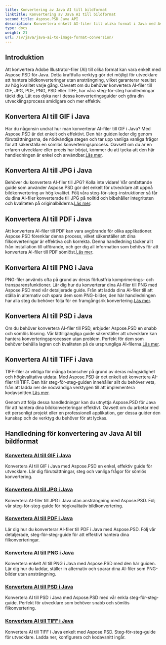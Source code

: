 ```yaml
---
title: Konvertering av Java AI till bildformat
linktitle: Konvertering av Java AI till bildformat
second_title: Aspose.PSD Java API
description: Konvertera enkelt AI-filer till olika format i Java med Aspose.PSD. Följ våra omfattande guider för sömlösa bildkonverteringar av hög kvalitet.
type: docs
weight: 21
url: /sv/java/java-ai-to-image-format-conversion/
---
```


## Introduktion

Att konvertera Adobe Illustrator-filer (AI) till olika format kan vara enkelt med Aspose.PSD för Java. Detta kraftfulla verktyg gör det möjligt för utvecklare att hantera bildkonverteringar utan ansträngning, vilket garanterar resultat av hög kvalitet varje gång. Oavsett om du behöver konvertera AI-filer till GIF, JPG, PDF, PNG, PSD eller TIFF, har våra steg-för-steg handledningar täckt dig. Låt oss dyka ner i dessa konverteringsguider och göra din utvecklingsprocess smidigare och mer effektiv.

## Konvertera AI till GIF i Java
 Har du någonsin undrat hur man konverterar AI-filer till GIF i Java? Med Aspose.PSD är det enkelt och effektivt. Den här guiden leder dig genom förutsättningarna, de nödvändiga stegen och tar upp vanliga vanliga frågor för att säkerställa en sömlös konverteringsprocess. Oavsett om du är en erfaren utvecklare eller precis har börjat, kommer du att tycka att den här handledningen är enkel och användbar.[Läs mer](./convert-ai-to-gif/).

## Konvertera AI till JPG i Java
Behöver du konvertera AI-filer till JPG? Kolla inte vidare! Vår omfattande guide som använder Aspose.PSD gör det enkelt för utvecklare att uppnå bildkonvertering av hög kvalitet. Följ våra steg-för-steg-instruktioner så får du dina AI-filer konverterade till JPG på nolltid och bibehåller integriteten och kvaliteten på originalbilderna.[Läs mer](./convert-ai-to-jpg/).

## Konvertera AI till PDF i Java
 Att konvertera AI-filer till PDF kan vara avgörande för olika applikationer. Aspose.PSD förenklar denna process, vilket säkerställer att dina filkonverteringar är effektiva och korrekta. Denna handledning täcker allt från installation till utförande, och ger dig all information som behövs för att konvertera AI-filer till PDF sömlöst.[Läs mer](./convert-ai-to-pdf/).

## Konvertera AI till PNG i Java
PNG-filer används ofta på grund av deras förlustfria komprimerings- och transparensfunktioner. Lär dig hur du konverterar dina AI-filer till PNG med Aspose.PSD med vår detaljerade guide. Från att ladda dina AI-filer till att ställa in alternativ och spara dem som PNG-bilder, den här handledningen har alla steg du behöver följa för en framgångsrik konvertering.[Läs mer](./convert-ai-to-png/).

## Konvertera AI till PSD i Java
 Om du behöver konvertera AI-filer till PSD, erbjuder Aspose.PSD en snabb och sömlös lösning. Vår lättillgängliga guide säkerställer att utvecklare kan hantera konverteringsprocessen utan problem. Perfekt för dem som behöver behålla lagren och kvaliteten på de ursprungliga AI-filerna.[Läs mer](./convert-ai-to-psd/).

## Konvertera AI till TIFF i Java
 TIFF-filer är viktiga för många branscher på grund av deras mångsidighet och högkvalitativa utdata. Med Aspose.PSD är det enkelt att konvertera AI-filer till TIFF. Den här steg-för-steg-guiden innehåller allt du behöver veta, från att ladda ner de nödvändiga verktygen till att implementera kodavsnitten.[Läs mer](./convert-ai-to-tiff/).

Genom att följa dessa handledningar kan du utnyttja Aspose.PSD för Java för att hantera dina bildkonverteringar effektivt. Oavsett om du arbetar med ett personligt projekt eller en professionell applikation, ger dessa guider den kunskap och de verktyg du behöver för att lyckas.

## Handledning för konvertering av Java AI till bildformat
### [Konvertera AI till GIF i Java](./convert-ai-to-gif/)
Konvertera AI till GIF i Java med Aspose.PSD en enkel, effektiv guide för utvecklare. Lär dig förutsättningar, steg och vanliga frågor för sömlös konvertering.
### [Konvertera AI till JPG i Java](./convert-ai-to-jpg/)
Konvertera AI-filer till JPG i Java utan ansträngning med Aspose.PSD. Följ vår steg-för-steg-guide för högkvalitativ bildkonvertering.
### [Konvertera AI till PDF i Java](./convert-ai-to-pdf/)
Lär dig hur du konverterar AI-filer till PDF i Java med Aspose.PSD. Följ vår detaljerade, steg-för-steg-guide för att effektivt hantera dina filkonverteringar.
### [Konvertera AI till PNG i Java](./convert-ai-to-png/)
Konvertera enkelt AI till PNG i Java med Aspose.PSD med den här guiden. Lär dig hur du laddar, ställer in alternativ och sparar dina AI-filer som PNG-bilder utan ansträngning.
### [Konvertera AI till PSD i Java](./convert-ai-to-psd/)
Konvertera AI till PSD i Java med Aspose.PSD med vår enkla steg-för-steg-guide. Perfekt för utvecklare som behöver snabb och sömlös filkonvertering.
### [Konvertera AI till TIFF i Java](./convert-ai-to-tiff/)
Konvertera AI till TIFF i Java enkelt med Aspose.PSD. Steg-för-steg-guide för utvecklare. Ladda ner, konfigurera och kodavsnitt ingår.